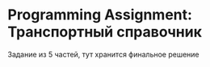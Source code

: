 # Programming Assignment: Транспортный справочник

Задание из 5 частей, тут хранится финальное решение
